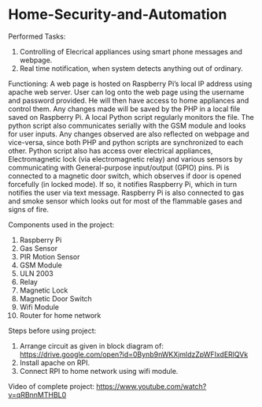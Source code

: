 # Home-Security-and-Automation

Performed Tasks:
1. Controlling of Elecrical appliances using smart phone messages and webpage.
2. Real time notification, when system detects anything out of ordinary.

Functioning: 
A web page is hosted on Raspberry Pi’s local IP address using apache web server. User can log onto the web page  using  the username and password provided. He will then have access to home appliances and control them. Any changes made will be saved by the PHP in a local file saved on Raspberry Pi. A 
local Python script regularly monitors the file. The python script also communicates serially with the GSM module and looks for user inputs. Any changes observed are also reflected 
on webpage and vice-versa, since both PHP and python scripts are synchronized to each other. Python script also has access over  electrical appliances,  Electromagnetic  lock  (via 
electromagnetic  relay)  and  various  sensors  by  communicating  with  General-purpose input/output (GPIO) pins. Pi is connected to a magnetic door switch, which observes if door 
is opened forcefully (in locked mode). If so, it notifies Raspberry Pi, which in turn notifies the user via text message. Raspberry Pi is also connected to gas and smoke sensor which 
looks out for most of the flammable gases and signs of fire.

Components used in the project:
1. Raspberry Pi
2. Gas Sensor
3. PIR Motion Sensor
4. GSM Module
5. ULN 2003
6. Relay
7. Magnetic Lock
8. Magnetic Door Switch
9. Wifi Module
10. Router for home network

Steps before using project:
1. Arrange circuit as given in block diagram of: 
https://drive.google.com/open?id=0Bynb9nWKXjmldzZpWFIxdERlQVk
2. Install apache on RPI.
3. Connect RPI to home network using wifi module.


Video of complete project: 
https://www.youtube.com/watch?v=qRBnnMTHBL0

